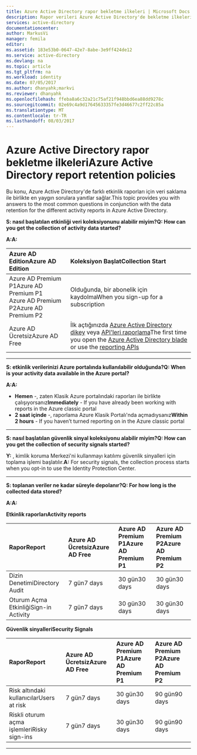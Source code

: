 ```yaml
---
title: Azure Active Directory rapor bekletme ilkeleri | Microsoft Docs
description: Rapor verileri Azure Active Directory'de bekletme ilkeleri
services: active-directory
documentationcenter: 
author: MarkusVi
manager: femila
editor: 
ms.assetid: 183e53b0-0647-42e7-8abe-3e9ff424de12
ms.service: active-directory
ms.devlang: na
ms.topic: article
ms.tgt_pltfrm: na
ms.workload: identity
ms.date: 07/05/2017
ms.author: dhanyahk;markvi
ms.reviewer: dhanyahk
ms.openlocfilehash: ffeba8a6c32a21c75af21f948bbd6ea88dd9278c
ms.sourcegitcommit: 02e69c4a9d17645633357fe3d46677c2ff22c85a
ms.translationtype: MT
ms.contentlocale: tr-TR
ms.lasthandoff: 08/03/2017
---
```

# <a name="azure-active-directory-report-retention-policies"></a><span data-ttu-id="1d9b5-103">Azure Active Directory rapor bekletme ilkeleri</span><span class="sxs-lookup"><span data-stu-id="1d9b5-103">Azure Active Directory report retention policies</span></span>


<span data-ttu-id="1d9b5-104">Bu konu, Azure Active Directory'de farklı etkinlik raporları için veri saklama ile birlikte en yaygın sorulara yanıtlar sağlar.</span><span class="sxs-lookup"><span data-stu-id="1d9b5-104">This topic provides you with answers to the most common questions in conjunction with the data retention for the different activity reports in Azure Active Directory.</span></span> 

<span data-ttu-id="1d9b5-105">**S: nasıl başlatılan etkinliği veri koleksiyonunu alabilir miyim?**</span><span class="sxs-lookup"><span data-stu-id="1d9b5-105">**Q: How can you get the collection of activity data started?**</span></span>

<span data-ttu-id="1d9b5-106">**A:**</span><span class="sxs-lookup"><span data-stu-id="1d9b5-106">**A:**</span></span>

| <span data-ttu-id="1d9b5-107">Azure AD Edition</span><span class="sxs-lookup"><span data-stu-id="1d9b5-107">Azure AD Edition</span></span> | <span data-ttu-id="1d9b5-108">Koleksiyon Başlat</span><span class="sxs-lookup"><span data-stu-id="1d9b5-108">Collection Start</span></span> |
| :--              | :--   |
| <span data-ttu-id="1d9b5-109">Azure AD Premium P1</span><span class="sxs-lookup"><span data-stu-id="1d9b5-109">Azure AD Premium P1</span></span> <br /> <span data-ttu-id="1d9b5-110">Azure AD Premium P2</span><span class="sxs-lookup"><span data-stu-id="1d9b5-110">Azure AD Premium P2</span></span> | <span data-ttu-id="1d9b5-111">Olduğunda, bir abonelik için kaydolma</span><span class="sxs-lookup"><span data-stu-id="1d9b5-111">When you sign-up for a subscription</span></span> |
| <span data-ttu-id="1d9b5-112">Azure AD Ücretsiz</span><span class="sxs-lookup"><span data-stu-id="1d9b5-112">Azure AD Free</span></span> | <span data-ttu-id="1d9b5-113">İlk açtığınızda [Azure Active Directory dikey](https://ms.portal.azure.com/#blade/Microsoft_AAD_IAM/ActiveDirectoryMenuBlade/Overview) veya [API'leri raporlama](https://aka.ms/aadreports)</span><span class="sxs-lookup"><span data-stu-id="1d9b5-113">The first time you open the [Azure Active Directory blade](https://ms.portal.azure.com/#blade/Microsoft_AAD_IAM/ActiveDirectoryMenuBlade/Overview) or use the [reporting APIs](https://aka.ms/aadreports)</span></span>  |

---
<span data-ttu-id="1d9b5-114">**S: etkinlik verilerinizi Azure portalında kullanılabilir olduğunda?**</span><span class="sxs-lookup"><span data-stu-id="1d9b5-114">**Q: When is your activity data available in the Azure portal?**</span></span>

<span data-ttu-id="1d9b5-115">**A:**</span><span class="sxs-lookup"><span data-stu-id="1d9b5-115">**A:**</span></span>

- <span data-ttu-id="1d9b5-116">**Hemen** -, zaten Klasik Azure portalındaki raporları ile birlikte çalışıyorsanız</span><span class="sxs-lookup"><span data-stu-id="1d9b5-116">**Immediately** - If you have already been working with reports in the Azure classic portal</span></span>
- <span data-ttu-id="1d9b5-117">**2 saat içinde** -, raporlama Azure Klasik Portalı'nda açmadıysanız</span><span class="sxs-lookup"><span data-stu-id="1d9b5-117">**Within 2 hours** - If you haven’t turned reporting on  in the Azure classic portal</span></span>

---
<span data-ttu-id="1d9b5-118">**S: nasıl başlatılan güvenlik sinyal koleksiyonu alabilir miyim?**</span><span class="sxs-lookup"><span data-stu-id="1d9b5-118">**Q: How can you get the collection of security signals started?**</span></span>  

<span data-ttu-id="1d9b5-119">**Y:** , kimlik koruma Merkezi'ni kullanmayı katılımı güvenlik sinyalleri için toplama işlemi başlatılır.</span><span class="sxs-lookup"><span data-stu-id="1d9b5-119">**A:** For security signals, the collection process starts when you opt-in to use the Identity Protection Center.</span></span> 


---
<span data-ttu-id="1d9b5-120">**S: toplanan veriler ne kadar süreyle depolanır?**</span><span class="sxs-lookup"><span data-stu-id="1d9b5-120">**Q: For how long is the collected data stored?**</span></span>

<span data-ttu-id="1d9b5-121">**A:**</span><span class="sxs-lookup"><span data-stu-id="1d9b5-121">**A:**</span></span>

<span data-ttu-id="1d9b5-122">**Etkinlik raporları**</span><span class="sxs-lookup"><span data-stu-id="1d9b5-122">**Activity reports**</span></span>    

| <span data-ttu-id="1d9b5-123">Rapor</span><span class="sxs-lookup"><span data-stu-id="1d9b5-123">Report</span></span>                 | <span data-ttu-id="1d9b5-124">Azure AD Ücretsiz</span><span class="sxs-lookup"><span data-stu-id="1d9b5-124">Azure AD Free</span></span> | <span data-ttu-id="1d9b5-125">Azure AD Premium P1</span><span class="sxs-lookup"><span data-stu-id="1d9b5-125">Azure AD Premium P1</span></span> | <span data-ttu-id="1d9b5-126">Azure AD Premium P2</span><span class="sxs-lookup"><span data-stu-id="1d9b5-126">Azure AD Premium P2</span></span> |
| :--                    | :--           | :--                 | :--                 |
| <span data-ttu-id="1d9b5-127">Dizin Denetimi</span><span class="sxs-lookup"><span data-stu-id="1d9b5-127">Directory Audit</span></span>        | <span data-ttu-id="1d9b5-128">7 gün</span><span class="sxs-lookup"><span data-stu-id="1d9b5-128">7 days</span></span>        | <span data-ttu-id="1d9b5-129">30 gün</span><span class="sxs-lookup"><span data-stu-id="1d9b5-129">30 days</span></span>             | <span data-ttu-id="1d9b5-130">30 gün</span><span class="sxs-lookup"><span data-stu-id="1d9b5-130">30 days</span></span>             |
| <span data-ttu-id="1d9b5-131">Oturum Açma Etkinliği</span><span class="sxs-lookup"><span data-stu-id="1d9b5-131">Sign-in Activity</span></span>       | <span data-ttu-id="1d9b5-132">7 gün</span><span class="sxs-lookup"><span data-stu-id="1d9b5-132">7 days</span></span>        | <span data-ttu-id="1d9b5-133">30 gün</span><span class="sxs-lookup"><span data-stu-id="1d9b5-133">30 days</span></span>             | <span data-ttu-id="1d9b5-134">30 gün</span><span class="sxs-lookup"><span data-stu-id="1d9b5-134">30 days</span></span>             |

<span data-ttu-id="1d9b5-135">**Güvenlik sinyalleri**</span><span class="sxs-lookup"><span data-stu-id="1d9b5-135">**Security Signals**</span></span>

| <span data-ttu-id="1d9b5-136">Rapor</span><span class="sxs-lookup"><span data-stu-id="1d9b5-136">Report</span></span>         | <span data-ttu-id="1d9b5-137">Azure AD Ücretsiz</span><span class="sxs-lookup"><span data-stu-id="1d9b5-137">Azure AD Free</span></span> | <span data-ttu-id="1d9b5-138">Azure AD Premium P1</span><span class="sxs-lookup"><span data-stu-id="1d9b5-138">Azure AD Premium P1</span></span> | <span data-ttu-id="1d9b5-139">Azure AD Premium P2</span><span class="sxs-lookup"><span data-stu-id="1d9b5-139">Azure AD Premium P2</span></span> |
| :--            | :--           | :--                 | :--                 |
| <span data-ttu-id="1d9b5-140">Risk altındaki kullanıcılar</span><span class="sxs-lookup"><span data-stu-id="1d9b5-140">Users at risk</span></span>  | <span data-ttu-id="1d9b5-141">7 gün</span><span class="sxs-lookup"><span data-stu-id="1d9b5-141">7 days</span></span>        | <span data-ttu-id="1d9b5-142">30 gün</span><span class="sxs-lookup"><span data-stu-id="1d9b5-142">30 days</span></span>             | <span data-ttu-id="1d9b5-143">90 gün</span><span class="sxs-lookup"><span data-stu-id="1d9b5-143">90 days</span></span>             |
| <span data-ttu-id="1d9b5-144">Riskli oturum açma işlemleri</span><span class="sxs-lookup"><span data-stu-id="1d9b5-144">Risky sign-ins</span></span> | <span data-ttu-id="1d9b5-145">7 gün</span><span class="sxs-lookup"><span data-stu-id="1d9b5-145">7 days</span></span>        | <span data-ttu-id="1d9b5-146">30 gün</span><span class="sxs-lookup"><span data-stu-id="1d9b5-146">30 days</span></span>             | <span data-ttu-id="1d9b5-147">90 gün</span><span class="sxs-lookup"><span data-stu-id="1d9b5-147">90 days</span></span>             |

---